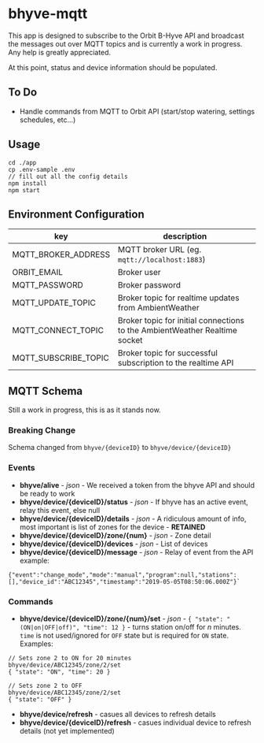 #  bhyve-mqtt
This app is designed to subscribe to the Orbit B-Hyve API and broadcast the messages out over MQTT topics and is currently a work in progress. Any help is greatly appreciated.

At this point, status and device information should be populated.

## To Do
- Handle commands from MQTT to Orbit API (start/stop watering, settings schedules, etc...)

## Usage

```
cd ./app
cp .env-sample .env
// fill out all the config details
npm install
npm start
```

## Environment Configuration

| key                  | description                                                                |
|----------------------|----------------------------------------------------------------------------|
| MQTT_BROKER_ADDRESS  | MQTT broker URL (eg. `mqtt://localhost:1883`)                              |
| ORBIT_EMAIL          | Broker user                                                                |
| MQTT_PASSWORD        | Broker password                                                            |
| MQTT_UPDATE_TOPIC    | Broker topic for realtime updates from AmbientWeather                      |
| MQTT_CONNECT_TOPIC   | Broker topic for initial connections to the AmbientWeather Realtime socket |
| MQTT_SUBSCRIBE_TOPIC | Broker topic for successful subscription to the realtime API               |


## MQTT Schema
Still a work in progress, this is as it stands now.

### Breaking Change
Schema changed from `bhyve/{deviceID}` to `bhyve/device/{deviceID}`

### Events
* **bhyve/alive** - _json_ - We received a token from the bhyve API and should be ready to work
* **bhyve/device/{deviceID}/status** - _json_ - If bhyve has an active event, relay this event, else null
* **bhyve/device/{deviceID}/details** - _json_ - A ridiculous amount of info, most important is list of zones for the device - **RETAINED**
* **bhyve/device/{deviceID}/zone/{num}** - _json_ - Zone detail
* **bhyve/device/{deviceID}/devices** - _json_ - List of devices
* **bhyve/device/{deviceID}/message** - _json_ - Relay of event from the API example:
```
{"event":"change_mode","mode":"manual","program":null,"stations":[],"device_id":"ABC12345","timestamp":"2019-05-05T08:50:06.000Z"}`
```

### Commands
* **bhyve/device/{deviceID}/zone/{num}/set** - _json_ - `{ "state": "(ON|on|OFF|off)", "time": 12 }` - turns station on/off for _n_ minutes. `time` is not used/ignored for `OFF` state but is required for `ON` state. Examples:
```
// Sets zone 2 to ON for 20 minutes
bhyve/device/ABC12345/zone/2/set
{ "state": "ON", "time": 20 }
```
```
// Sets zone 2 to OFF
bhyve/device/ABC12345/zone/2/set
{ "state": "OFF" }
```
* **bhyve/device/refresh** - casues all devices to refresh details
* **bhyve/device/{deviceID}/refresh** - casues individual device to refresh details (not yet implemented)

